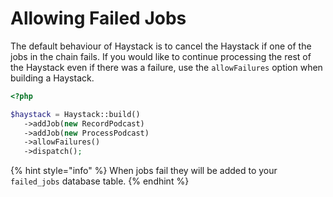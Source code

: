 # Allowing Failed Jobs

The default behaviour of Haystack is to cancel the Haystack if one of the jobs in the chain fails. If you would like to continue processing the rest of the Haystack even if there was a failure, use the `allowFailures` option when building a Haystack.

```php
<?php

$haystack = Haystack::build()
   ->addJob(new RecordPodcast) 
   ->addJob(new ProcessPodcast)
   ->allowFailures()
   ->dispatch();
```

{% hint style="info" %}
When jobs fail they will be added to your `failed_jobs` database table.
{% endhint %}
